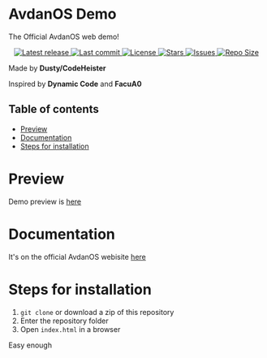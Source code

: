 # AvdanOS Demo
The Official AvdanOS web demo!

<div align="center"><p>
    <a href="https://github.com/Avdan-OS/Demo/releases/latest">
      <img alt="Latest release" src="https://img.shields.io/github/v/release/Avdan-OS/Demo?style=for-the-badge&logo=starship&color=C9CBFF&logoColor=D9E0EE&labelColor=302D41&include_prerelease&sort=semver" />
    </a>
    <a href="https://github.com/Avdan-OS/Demo/pulse">
      <img alt="Last commit" src="https://img.shields.io/github/last-commit/Avdan-OS/Demo?style=for-the-badge&logo=starship&color=8bd5ca&logoColor=D9E0EE&labelColor=302D41"/>
    </a>
    <a href="https://github.com/Avdan-OS/Demo/blob/main/LICENSE">
      <img alt="License" src="https://img.shields.io/github/license/Avdan-OS/Demo?style=for-the-badge&logo=starship&color=ee999f&logoColor=D9E0EE&labelColor=302D41" />
    </a>
    <a href="https://github.com/Avdan-OS/Demo/stargazers">
      <img alt="Stars" src="https://img.shields.io/github/stars/Avdan-OS/Demo?style=for-the-badge&logo=starship&color=c69ff5&logoColor=D9E0EE&labelColor=302D41" />
    </a>
    <a href="https://github.com/Avdan-OS/Demo/issues">
      <img alt="Issues" src="https://img.shields.io/github/issues/Avdan-OS/Demo?style=for-the-badge&logo=bilibili&color=F5E0DC&logoColor=D9E0EE&labelColor=302D41" />
    </a>
    <a href="https://github.com/Avdan-OS/Demo">
      <img alt="Repo Size" src="https://img.shields.io/github/repo-size/Avdan-OS/Demo?color=%23DDB6F2&label=SIZE&logo=codesandbox&style=for-the-badge&logoColor=D9E0EE&labelColor=302D41" />
    </a>
</div>

Made by __Dusty/CodeHeister__

Inspired by __Dynamic Code__ and __FacuA0__

## Table of contents
- [Preview](#preview)
- [Documentation](#documentation)
- [Steps for installation](#steps-for-installation)

# Preview

Demo preview is [here](https://avdan-os.github.io/Demo)

# Documentation 
It's on the official AvdanOS webisite [here](https://docs.avdanos.com/demo/demo-intro)

# Steps for installation
1. `git clone` or download a zip of this repository
2. Enter the repository folder
3. Open `index.html` in a browser

Easy enough
